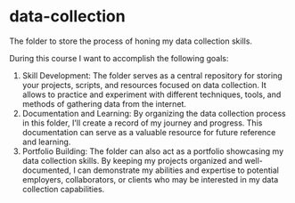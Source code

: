 # data-collection
The folder to store the process of honing my data collection skills.

During this course I want to accomplish the following goals:
1.	Skill Development: The folder serves as a central repository for storing your projects, scripts, and resources focused on data collection. It allows to practice and experiment with different techniques, tools, and methods of gathering data from the internet.
2.	Documentation and Learning: By organizing the data collection process in this folder, I'll create a record of my journey and progress. This documentation can serve as a valuable resource for future reference and learning.
3.	Portfolio Building: The folder can also act as a portfolio showcasing my data collection skills. By keeping my projects organized and well-documented, I can demonstrate my abilities and expertise to potential employers, collaborators, or clients who may be interested in my data collection capabilities.

